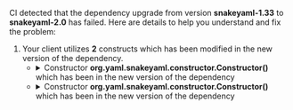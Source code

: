 CI detected that the dependency upgrade from version **snakeyaml-1.33** to **snakeyaml-2.0** has failed. Here are details to help you understand and fix the problem:
1. Your client utilizes **2** constructs which has been modified in the new version of the dependency.
   * <details>
        <summary>Constructor <b>org.yaml.snakeyaml.constructor.Constructor()</b> which has been <b></b> in the new version of the dependency</summary>
            
        * <details>
          <summary>The failure is identified from the logs generated in the build process. </summary>
          
            *   >[[ERROR] /fluxtion/compiler/src/test/java/com/fluxtion/compiler/builder/factory/GraphOfInstancesTest.java:[114,39] no suitable constructor found for Constructor(no arguments)<br>&nbsp;&nbsp;&nbsp;&nbsp;    constructor org.yaml.snakeyaml.constructor.Constructor.Constructor(org.yaml.snakeyaml.LoaderOptions) is not applicable
      (actual and formal argument lists differ in length)
    constructor org.yaml.snakeyaml.constructor.Constructor.Constructor(java.lang.Class<? extends java.lang.Object>,org.yaml.snakeyaml.LoaderOptions) is not applicable
      (actual and formal argument lists differ in length)
    constructor org.yaml.snakeyaml.constructor.Constructor.Constructor(org.yaml.snakeyaml.TypeDescription,org.yaml.snakeyaml.LoaderOptions) is not applicable
      (actual and formal argument lists differ in length)
    constructor org.yaml.snakeyaml.constructor.Constructor.Constructor(org.yaml.snakeyaml.TypeDescription,java.util.Collection<org.yaml.snakeyaml.TypeDescription>,org.yaml.snakeyaml.LoaderOptions) is not applicable
      (actual and formal argument lists differ in length)
    constructor org.yaml.snakeyaml.constructor.Constructor.Constructor(java.lang.String,org.yaml.snakeyaml.LoaderOptions) is not applicable
      (actual and formal argument lists differ in length)
](XXXX)
            *   An error was detected in line 114 which is making use of an outdated API.
             ``` java
             114   new org.yaml.snakeyaml.constructor.Constructor();
            ```

          </details>
            
     </details>
   * <details>
        <summary>Constructor <b>org.yaml.snakeyaml.constructor.Constructor()</b> which has been <b></b> in the new version of the dependency</summary>
            
        * <details>
          <summary>The failure is identified from the logs generated in the build process. </summary>
          
            *   >[[ERROR] /fluxtion/compiler/src/test/java/com/fluxtion/compiler/builder/factory/GraphOfInstancesTest.java:[78,39] no suitable constructor found for Constructor(no arguments)<br>&nbsp;&nbsp;&nbsp;&nbsp;    constructor org.yaml.snakeyaml.constructor.Constructor.Constructor(org.yaml.snakeyaml.LoaderOptions) is not applicable
      (actual and formal argument lists differ in length)
    constructor org.yaml.snakeyaml.constructor.Constructor.Constructor(java.lang.Class<? extends java.lang.Object>,org.yaml.snakeyaml.LoaderOptions) is not applicable
      (actual and formal argument lists differ in length)
    constructor org.yaml.snakeyaml.constructor.Constructor.Constructor(org.yaml.snakeyaml.TypeDescription,org.yaml.snakeyaml.LoaderOptions) is not applicable
      (actual and formal argument lists differ in length)
    constructor org.yaml.snakeyaml.constructor.Constructor.Constructor(org.yaml.snakeyaml.TypeDescription,java.util.Collection<org.yaml.snakeyaml.TypeDescription>,org.yaml.snakeyaml.LoaderOptions) is not applicable
      (actual and formal argument lists differ in length)
    constructor org.yaml.snakeyaml.constructor.Constructor.Constructor(java.lang.String,org.yaml.snakeyaml.LoaderOptions) is not applicable
      (actual and formal argument lists differ in length)
](XXXX)
            *   An error was detected in line 78 which is making use of an outdated API.
             ``` java
             78   new org.yaml.snakeyaml.constructor.Constructor();
            ```

          </details>
            
     </details>


